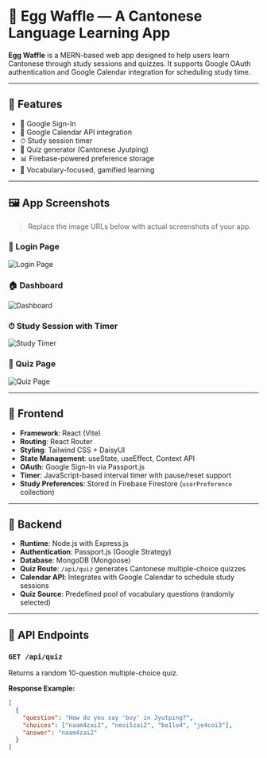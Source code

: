 # 🥚 Egg Waffle — A Cantonese Language Learning App

**Egg Waffle** is a MERN-based web app designed to help users learn Cantonese through study sessions and quizzes. It supports Google OAuth authentication and Google Calendar integration for scheduling study time.

---

## 🚀 Features

- 🔐 Google Sign-In
- 📆 Google Calendar API integration
- ⏱ Study session timer
- 🧠 Quiz generator (Cantonese Jyutping)
- 📊 Firebase-powered preference storage
- 🔎 Vocabulary-focused, gamified learning

---

## 🖼 App Screenshots

> Replace the image URLs below with actual screenshots of your app.

### 🔐 Login Page  
![Login Page](./images/login.png)

### 🏠 Dashboard  
![Dashboard](./images/dashboard.png)

### ⏱ Study Session with Timer  
![Study Timer](./images/study-timer.png)

### 🧠 Quiz Page  
![Quiz Page](./images/quiz.png)

---

## 🧩 Frontend

- **Framework**: React (Vite)
- **Routing**: React Router
- **Styling**: Tailwind CSS + DaisyUI
- **State Management**: useState, useEffect, Context API
- **OAuth**: Google Sign-In via Passport.js
- **Timer**: JavaScript-based interval timer with pause/reset support
- **Study Preferences**: Stored in Firebase Firestore (`userPreference` collection)

---

## 🔧 Backend

- **Runtime**: Node.js with Express.js
- **Authentication**: Passport.js (Google Strategy)
- **Database**: MongoDB (Mongoose)
- **Quiz Route**: `/api/quiz` generates Cantonese multiple-choice quizzes
- **Calendar API**: Integrates with Google Calendar to schedule study sessions
- **Quiz Source**: Predefined pool of vocabulary questions (randomly selected)

---

## 📡 API Endpoints

### `GET /api/quiz`
Returns a random 10-question multiple-choice quiz.

**Response Example:**
```json
[
  {
    "question": "How do you say 'boy' in Jyutping?",
    "choices": ["naam4zai2", "neoi5zai2", "bo1lo4", "je4coi3"],
    "answer": "naam4zai2"
  }
]
